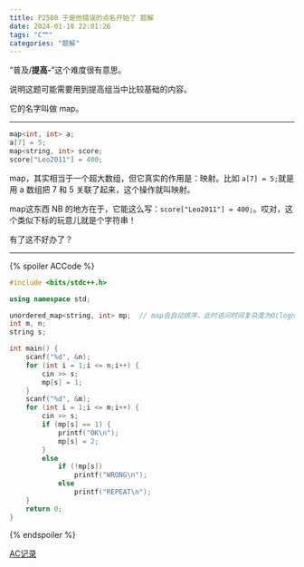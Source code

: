 ```yaml
---
title: P2580 于是他错误的点名开始了 题解
date: 2024-01-18 22:01:26
tags: "C艹"
categories: "题解"
---
```

“普及/**提高-**”这个难度很有意思。

说明这题可能需要用到提高组当中比较基础的内容。

它的名字叫做 map。
<!-- more -->
---

```cpp
map<int, int> a;
a[7] = 5;
map<string, int> score;
score["Leo2011"] = 400;
```

map，其实相当于一个超大数组，但它真实的作用是：映射。比如 `a[7] = 5;`就是用 a 数组把 7 和 5 关联了起来，这个操作就叫映射。

map这东西 NB 的地方在于，它能这么写：`score["Leo2011"] = 400;`。哎对，这个类似下标的玩意儿就是个字符串！

有了这不好办了？

---

{% spoiler ACCode %}

```cpp
#include <bits/stdc++.h>

using namespace std;

unordered_map<string, int> mp;  // map会自动排序，此时访问时间复杂度为O(logn)，unordered_map不排序，时间复杂度O(1)
int m, n;
string s;

int main() {
	scanf("%d", &n);
	for (int i = 1;i <= n;i++) {
		cin >> s;
		mp[s] = 1;
	}
	scanf("%d", &m);
	for (int i = 1;i <= m;i++) {
		cin >> s;
		if (mp[s] == 1) {
			printf("OK\n");
			mp[s] = 2;
		}
		else
			if (!mp[s])
				printf("WRONG\n");
			else
				printf("REPEAT\n");
	}
	return 0;
}
```
{% endspoiler %}

[AC记录](https://www.luogu.com.cn/record/129964488 "AC记录")

